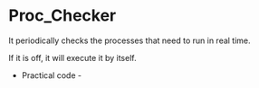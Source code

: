 # Proc_Checker
It periodically checks the processes that need to run in real time.

If it is off, it will execute it by itself. 
- Practical code -
